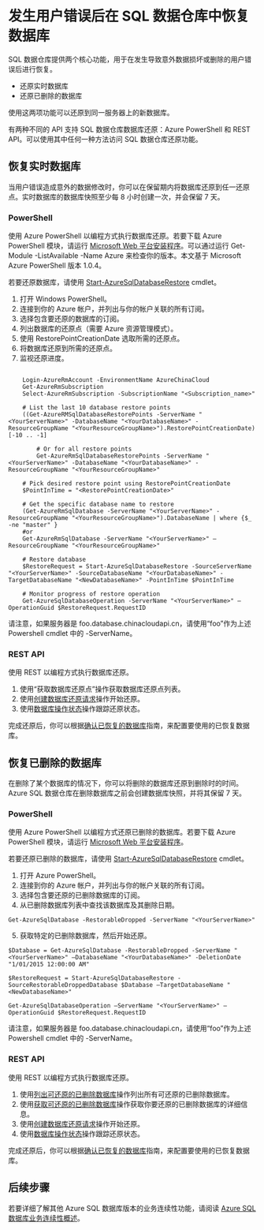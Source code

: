 <properties
   pageTitle="发生用户错误后在 SQL 数据仓库中恢复数据库 | Azure"
   description="发生用户错误后在 SQL 数据仓库中恢复数据库的步骤。"
   services="sql-data-warehouse"
   documentationCenter="NA"
   authors="sahaj08"
   manager="barbkess"
   editor=""/>

<tags
   ms.service="sql-data-warehouse"
   ms.date="03/03/2016"
   wacn.date="04/05/2016"/>

# 发生用户错误后在 SQL 数据仓库中恢复数据库

SQL 数据仓库提供两个核心功能，用于在发生导致意外数据损坏或删除的用户错误后进行恢复。

- 还原实时数据库
- 还原已删除的数据库

使用这两项功能可以还原到同一服务器上的新数据库。

有两种不同的 API 支持 SQL 数据仓库数据库还原：Azure PowerShell 和 REST API。可以使用其中任何一种方法访问 SQL 数据仓库还原功能。

## 恢复实时数据库
当用户错误造成意外的数据修改时，你可以在保留期内将数据库还原到任一还原点。实时数据库的数据库快照至少每 8 小时创建一次，并会保留 7 天。

### PowerShell

使用 Azure PowerShell 以编程方式执行数据库还原。若要下载 Azure PowerShell 模块，请运行 [Microsoft Web 平台安装程序](http://go.microsoft.com/fwlink/p/?linkid=320376&clcid=0x409)。可以通过运行 Get-Module -ListAvailable -Name Azure 来检查你的版本。本文基于 Microsoft Azure PowerShell 版本 1.0.4。

若要还原数据库，请使用 [Start-AzureSqlDatabaseRestore][] cmdlet。

1. 打开 Windows PowerShell。
2. 连接到你的 Azure 帐户，并列出与你的帐户关联的所有订阅。
3. 选择包含要还原的数据库的订阅。
4. 列出数据库的还原点（需要 Azure 资源管理模式）。
5. 使用 RestorePointCreationDate 选取所需的还原点。
6. 将数据库还原到所需的还原点。
7. 监视还原进度。

```

    Login-AzureRmAccount -EnvironmentName AzureChinaCloud
    Get-AzureRmSubscription
    Select-AzureRmSubscription -SubscriptionName "<Subscription_name>"
    
    # List the last 10 database restore points
    ((Get-AzureRMSqlDatabaseRestorePoints -ServerName "<YourServerName>" -DatabaseName "<YourDatabaseName>" -ResourceGroupName "<YourResourceGroupName>").RestorePointCreationDate)[-10 .. -1]
    
    	# Or for all restore points
    	Get-AzureRmSqlDatabaseRestorePoints -ServerName "<YourServerName>" -DatabaseName "<YourDatabaseName>" -ResourceGroupName "<YourResourceGroupName>"
    
    # Pick desired restore point using RestorePointCreationDate
    $PointInTime = "<RestorePointCreationDate>"
    
    # Get the specific database name to restore
    (Get-AzureRmSqlDatabase -ServerName "<YourServerName>" -ResourceGroupName "<YourResourceGroupName>").DatabaseName | where {$_ -ne "master" }
    #or
    Get-AzureRmSqlDatabase -ServerName "<YourServerName>" –ResourceGroupName "<YourResourceGroupName>"
    
    # Restore database
    $RestoreRequest = Start-AzureSqlDatabaseRestore -SourceServerName "<YourServerName>" -SourceDatabaseName "<YourDatabaseName>" -TargetDatabaseName "<NewDatabaseName>" -PointInTime $PointInTime
    
    # Monitor progress of restore operation
    Get-AzureSqlDatabaseOperation -ServerName "<YourServerName>" –OperationGuid $RestoreRequest.RequestID

```

请注意，如果服务器是 foo.database.chinacloudapi.cn，请使用“foo”作为上述 Powershell cmdlet 中的 -ServerName。

### REST API
使用 REST 以编程方式执行数据库还原。

1. 使用“获取数据库还原点”操作获取数据库还原点列表。
2. 使用[创建数据库还原请求][]操作开始还原。
3. 使用[数据库操作状态][]操作跟踪还原状态。

完成还原后，你可以根据[确认已恢复的数据库][]指南，来配置要使用的已恢复数据库。

## 恢复已删除的数据库
在删除了某个数据库的情况下，你可以将删除的数据库还原到删除时的时间。Azure SQL 数据仓库在删除数据库之前会创建数据库快照，并将其保留 7 天。

### PowerShell
使用 Azure PowerShell 以编程方式还原已删除的数据库。若要下载 Azure PowerShell 模块，请运行 [Microsoft Web 平台安装程序](http://go.microsoft.com/fwlink/p/?linkid=320376&clcid=0x409)。

若要还原已删除的数据库，请使用 [Start-AzureSqlDatabaseRestore][] cmdlet。

1. 打开 Azure PowerShell。
2. 连接到你的 Azure 帐户，并列出与你的帐户关联的所有订阅。
3. 选择包含要还原的已删除数据库的订阅。
4. 从已删除数据库列表中查找该数据库及其删除日期。

```
Get-AzureSqlDatabase -RestorableDropped -ServerName "<YourServerName>"
```

5. 获取特定的已删除数据库，然后开始还原。

```
$Database = Get-AzureSqlDatabase -RestorableDropped -ServerName "<YourServerName>" –DatabaseName "<YourDatabaseName>" -DeletionDate "1/01/2015 12:00:00 AM"

$RestoreRequest = Start-AzureSqlDatabaseRestore -SourceRestorableDroppedDatabase $Database –TargetDatabaseName "<NewDatabaseName>"

Get-AzureSqlDatabaseOperation –ServerName "<YourServerName>" –OperationGuid $RestoreRequest.RequestID
```

请注意，如果服务器是 foo.database.chinacloudapi.cn，请使用“foo”作为上述 Powershell cmdlet 中的 -ServerName。

### REST API
使用 REST 以编程方式执行数据库还原。

1.	使用[列出可还原的已删除数据库][]操作列出所有可还原的已删除数据库。
2.	使用[获取可还原的已删除数据库][]操作获取你要还原的已删除数据库的详细信息。
3.	使用[创建数据库还原请求][]操作开始还原。
4.	使用[数据库操作状态][]操作跟踪还原状态。

完成还原后，你可以根据[确认已恢复的数据库][]指南，来配置要使用的已恢复数据库。


## 后续步骤
若要详细了解其他 Azure SQL 数据库版本的业务连续性功能，请阅读 [Azure SQL 数据库业务连续性概述][]。


<!--Image references-->

<!--Article references-->
[Azure SQL 数据库业务连续性概述]: /documentation/articles/sql-database-business-continuity
[确认已恢复的数据库]: /documentation/articles/sql-database-recovered-finalize

<!--MSDN references-->
[创建数据库还原请求]: http://msdn.microsoft.com/zh-cn/library/azure/dn509571.aspx
[数据库操作状态]: http://msdn.microsoft.com/zh-cn/library/azure/dn720371.aspx
[获取可还原的已删除数据库]: http://msdn.microsoft.com/zh-cn/library/azure/dn509574.aspx
[列出可还原的已删除数据库]: http://msdn.microsoft.com/zh-cn/library/azure/dn509562.aspx
[Start-AzureSqlDatabaseRestore]: https://msdn.microsoft.com/zh-cn/library/dn720218.aspx

<!--Other Web references-->

<!---HONumber=Mooncake_0328_2016-->